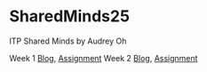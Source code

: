 # SharedMinds25
ITP Shared Minds by Audrey Oh

Week 1 [Blog](https://skitter-brownie-1c8.notion.site/Week-1-Blog-26a50145f384808ab860f8402ea1e6cf?source=copy_link), [Assignment](https://audreydoh.github.io/SharedMinds25/week1/consciousness.html)
Week 2 [Blog](https://www.notion.so/Week-2-Blog-27150145f3848005a16cde35701149bd?v=ecb42502e36d438687bc8d6ebafaca14&source=copy_link), [Assignment](https://audreydoh.github.io/SharedMinds25/Week2/index.html)

